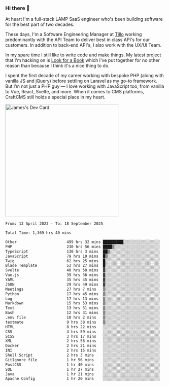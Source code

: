### Hi there 👋

<!--
**JamesNock/JamesNock** is a ✨ _special_ ✨ repository because its `README.md` (this file) appears on your GitHub profile.

Here are some ideas to get you started:

- 🔭 I’m currently working on ...
- 🌱 I’m currently learning ...
- 👯 I’m looking to collaborate on ...
- 🤔 I’m looking for help with ...
- 💬 Ask me about ...
- 📫 How to reach me: ...
- 😄 Pronouns: ...
- ⚡ Fun fact: ...
-->
At heart I'm a full-stack LAMP SaaS engineer who's been building software for the best part of two decades.

These days, I'm a Software Engineering Manager at [Tillo](https://www.tillo.io/) working predominantly with the API Team to deliver best in class API's for our customers. In addition to back-end API's, I also work with the UX/UI Team.

In my spare time I still like to write code and make things. My latest project that I'm hacking on is [Look for a Book](https://www.lookforabook.co.uk/) which I've put together for no other reason than because I think it's a nice thing to do.

I spent the first decade of my career working with bespoke PHP (along with vanilla JS and jQuery) before settling on Laravel as my go-to framework. But I’m not just a PHP guy — I love working with JavaScript too, from vanilla to Vue, React, Svelte, and more. When it comes to CMS platforms, CraftCMS still holds a special place in my heart.

<a href="https://app.daily.dev/h2onock"><img src="https://api.daily.dev/devcards/v2/XQraFlxE3JPWOlcSuOB2K.png?type=default&r=18u" width="356" alt="James's Dev Card"/></a>

<!--START_SECTION:waka-->

```txt
From: 13 April 2023 - To: 18 September 2025

Total Time: 1,369 hrs 40 mins

Other                      499 hrs 32 mins █████████░░░░░░░░░░░░░░░░   36.47 %
PHP                        230 hrs 56 mins ████▒░░░░░░░░░░░░░░░░░░░░   16.86 %
TypeScript                 130 hrs 3 mins  ██▒░░░░░░░░░░░░░░░░░░░░░░   09.50 %
JavaScript                 79 hrs 10 mins  █▒░░░░░░░░░░░░░░░░░░░░░░░   05.78 %
Twig                       62 hrs 25 mins  █░░░░░░░░░░░░░░░░░░░░░░░░   04.56 %
Blade Template             53 hrs 27 mins  █░░░░░░░░░░░░░░░░░░░░░░░░   03.90 %
Svelte                     40 hrs 58 mins  ▓░░░░░░░░░░░░░░░░░░░░░░░░   02.99 %
Vue.js                     39 hrs 36 mins  ▓░░░░░░░░░░░░░░░░░░░░░░░░   02.89 %
YAML                       35 hrs 45 mins  ▓░░░░░░░░░░░░░░░░░░░░░░░░   02.61 %
JSON                       29 hrs 49 mins  ▓░░░░░░░░░░░░░░░░░░░░░░░░   02.18 %
Meetings                   27 hrs 7 mins   ▒░░░░░░░░░░░░░░░░░░░░░░░░   01.98 %
Python                     17 hrs 45 mins  ▒░░░░░░░░░░░░░░░░░░░░░░░░   01.30 %
Log                        17 hrs 13 mins  ▒░░░░░░░░░░░░░░░░░░░░░░░░   01.26 %
Markdown                   15 hrs 53 mins  ▒░░░░░░░░░░░░░░░░░░░░░░░░   01.16 %
Text                       13 hrs 31 mins  ▒░░░░░░░░░░░░░░░░░░░░░░░░   00.99 %
Bash                       12 hrs 31 mins  ▒░░░░░░░░░░░░░░░░░░░░░░░░   00.91 %
.env file                  10 hrs 2 mins   ▒░░░░░░░░░░░░░░░░░░░░░░░░   00.73 %
textmate                   9 hrs 38 mins   ▒░░░░░░░░░░░░░░░░░░░░░░░░   00.70 %
HTML                       8 hrs 22 mins   ░░░░░░░░░░░░░░░░░░░░░░░░░   00.61 %
CSS                        4 hrs 59 mins   ░░░░░░░░░░░░░░░░░░░░░░░░░   00.36 %
SCSS                       3 hrs 17 mins   ░░░░░░░░░░░░░░░░░░░░░░░░░   00.24 %
XML                        2 hrs 56 mins   ░░░░░░░░░░░░░░░░░░░░░░░░░   00.22 %
Docker                     2 hrs 21 mins   ░░░░░░░░░░░░░░░░░░░░░░░░░   00.17 %
INI                        2 hrs 15 mins   ░░░░░░░░░░░░░░░░░░░░░░░░░   00.16 %
Shell Script               2 hrs 3 mins    ░░░░░░░░░░░░░░░░░░░░░░░░░   00.15 %
GitIgnore file             1 hr 56 mins    ░░░░░░░░░░░░░░░░░░░░░░░░░   00.14 %
PostCSS                    1 hr 40 mins    ░░░░░░░░░░░░░░░░░░░░░░░░░   00.12 %
SQL                        1 hr 27 mins    ░░░░░░░░░░░░░░░░░░░░░░░░░   00.11 %
Java                       1 hr 21 mins    ░░░░░░░░░░░░░░░░░░░░░░░░░   00.10 %
Apache Config              1 hr 20 mins    ░░░░░░░░░░░░░░░░░░░░░░░░░   00.10 %
```

<!--END_SECTION:waka-->
